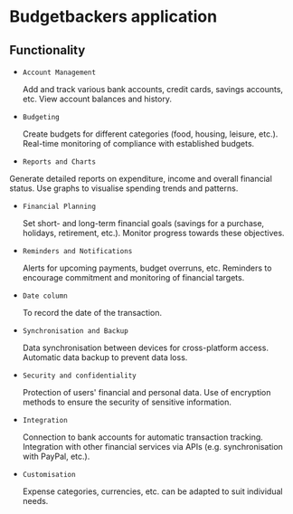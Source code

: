 # Budgetbackers application
## Functionality 
- `Account Management`

  Add and track various bank accounts, credit cards, savings accounts, etc.
View account balances and history.

- `Budgeting`

  Create budgets for different categories (food, housing, leisure, etc.).
Real-time monitoring of compliance with established budgets.

- `Reports and Charts`

Generate detailed reports on expenditure, income and overall financial status.
Use graphs to visualise spending trends and patterns.

- `Financial Planning`

  Set short- and long-term financial goals (savings for a purchase, holidays, retirement, etc.).
Monitor progress towards these objectives.

- `Reminders and Notifications`

  Alerts for upcoming payments, budget overruns, etc.
Reminders to encourage commitment and monitoring of financial targets.

- `Date column`

  To record the date of the transaction.

- `Synchronisation and Backup`

  Data synchronisation between devices for cross-platform access.
Automatic data backup to prevent data loss.

- `Security and confidentiality`

  Protection of users' financial and personal data.
Use of encryption methods to ensure the security of sensitive information.

- `Integration`

  Connection to bank accounts for automatic transaction tracking.
Integration with other financial services via APIs (e.g. synchronisation with PayPal, etc.).

- `Customisation`

  Expense categories, currencies, etc. can be adapted to suit individual needs.
